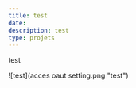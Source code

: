 ```yaml
---
title: test
date: 
description: test
type: projets
---
```

test

![test](acces oaut setting.png "test")
